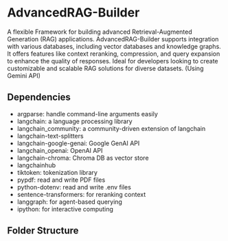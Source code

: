 # AdvancedRAG-Builder
A flexible Framework for building advanced Retrieval-Augmented Generation (RAG) applications. AdvancedRAG-Builder supports integration with various databases, including vector databases and knowledge graphs. It offers features like context reranking, compression, and query expansion to enhance the quality of responses. Ideal for developers looking to create customizable and scalable RAG solutions for diverse datasets. (Using Gemini API)

## Dependencies
- argparse: handle command-line arguments easily
- langchain: a language processing library
- langchain_community: a community-driven extension of langchain
- langchain-text-splitters
- langchain-google-genai: Google GenAI API
- langchain_openai: OpenAI API
- langchain-chroma: Chroma DB as vector store
- langchainhub
- tiktoken: tokenization library
- pypdf: read and write PDF files
- python-dotenv: read and write .env files
- sentence-transformers: for reranking context
- langgraph: for agent-based querying
- ipython: for interactive computing

## Folder Structure